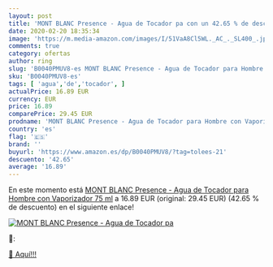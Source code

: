 ```yaml
---
layout: post
title: 'MONT BLANC Presence - Agua de Tocador pa con un 42.65 % de descuento'
date: 2020-02-20 18:35:34
image: 'https://m.media-amazon.com/images/I/51VaA8Cl5WL._AC_._SL400_.jpg'
comments: true
category: ofertas
author: ring
slug: 'B0040PMUV8-es MONT BLANC Presence - Agua de Tocador para Hombre con...'
sku: 'B0040PMUV8-es'
tags: [ 'agua','de','tocador', ]
actualPrice: 16.89 EUR
currency: EUR
price: 16.89
comparePrice: 29.45 EUR
prodname: 'MONT BLANC Presence - Agua de Tocador para Hombre con Vaporizador  75 ml'
country: 'es'
flag: '🇪🇸'
brand: ''
buyurl: 'https://www.amazon.es/dp/B0040PMUV8/?tag=tolees-21'
descuento: '42.65'
average: '16.89'
---
```


En este momento está [MONT BLANC Presence - Agua de Tocador para Hombre con Vaporizador  75 ml](https://www.amazon.es/dp/B0040PMUV8/?tag=tolees-21) a 16.89 EUR (original: 29.45 EUR) (42.65 %  de descuento) en el siguiente enlace!

[![MONT BLANC Presence - Agua de Tocador pa](https://m.media-amazon.com/images/I/51VaA8Cl5WL._AC_._SL400_.jpg)](https://www.amazon.es/dp/B0040PMUV8/?tag=tolees-21)

🔎:


[🛒 Aquí!!!](https://www.amazon.es/dp/B0040PMUV8/?tag=tolees-21)
